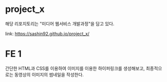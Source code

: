 # project_x
해당 리포지토리는 "미디어 웹서비스 개발과정"을 담고 있다.

link: https://sashin92.github.io/project_x/

# FE 1
간단한 HTML과 CSS를 이용하여 이미지를 이용한 하이퍼링크를 생성해보고, 최종적으로는 동영상의 이미지의 썸네일을 작성한다.
